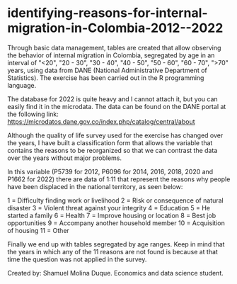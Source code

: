 # identifying-reasons-for-internal-migration-in-Colombia-2012--2022
Through basic data management, tables are created that allow observing the behavior of internal migration in Colombia, segregated by age in an interval of "&lt;20", "20 - 30", "30 - 40", "40 - 50", "50 - 60", "60 - 70", ">70" years, using data from DANE (National Administrative Department of Statistics). The exercise has been carried out in the R programming language.

The database for 2022 is quite heavy and I cannot attach it, but you can easily find it in the microdata. The data can be found on the DANE portal at the following link: https://microdatos.dane.gov.co/index.php/catalog/central/about

Although the quality of life survey used for the exercise has changed over the years, I have built a classification form that allows the variable that contains the reasons to be reorganized so that we can contrast the data over the years without major problems.

In this variable (P5739 for 2012, P6096 for 2014, 2016, 2018, 2020 and P1662 for 2022) there are data of 1:11 that represent the reasons why people have been displaced in the national territory, as seen below:

1 = Difficulty finding work or livelihood
2 = Risk or consequence of natural disaster
3 = Violent threat against your integrity
4 = Education
5 = He started a family
6 = Health
7 = Improve housing or location
8 = Best job opportunities
9 = Accompany another household member
10 = Acquisition of housing
11 = Other

Finally we end up with tables segregated by age ranges. Keep in mind that the years in which any of the 11 reasons are not found is because at that time the question was not applied in the survey.

Created by: Shamuel Molina Duque.
Economics and data science student.

